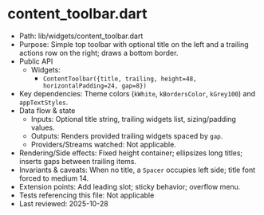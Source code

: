 # content_toolbar.dart

- Path: lib/widgets/content_toolbar.dart
- Purpose: Simple top toolbar with optional title on the left and a trailing actions row on the right; draws a bottom border.
- Public API
  - Widgets:
    - `ContentToolbar({title, trailing, height=48, horizontalPadding=24, gap=8})`
- Key dependencies: Theme colors (`kWhite`, `kBordersColor`, `kGrey100`) and `appTextStyles`.
- Data flow & state
  - Inputs: Optional title string, trailing widgets list, sizing/padding values.
  - Outputs: Renders provided trailing widgets spaced by `gap`.
  - Providers/Streams watched: Not applicable.
- Rendering/Side effects: Fixed height container; ellipsizes long titles; inserts gaps between trailing items.
- Invariants & caveats: When no title, a `Spacer` occupies left side; title font forced to medium 14.
- Extension points: Add leading slot; sticky behavior; overflow menu.
- Tests referencing this file: Not applicable
- Last reviewed: 2025-10-28
